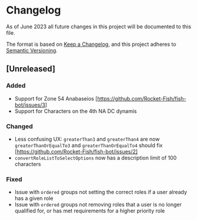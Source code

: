 # Changelog

As of June 2023 all future changes in this project will be documented to this file.

The format is based on [Keep a Changelog](https://keepachangelog.com/en/1.0.0/),
and this project adheres to [Semantic Versioning](https://semver.org/spec/v2.0.0.html).

## [Unreleased]

### Added

-   Support for Zone 54 Anabaseios [https://github.com/Rocket-Fish/fish-bot/issues/3]
-   Support for Characters on the 4th NA DC dynamis

### Changed

-   Less confusing UX: `greaterThan3` and `greaterThan4` are now `greaterThanOrEqualTo3` and `greaterThanOrEqualTo4` should fix [https://github.com/Rocket-Fish/fish-bot/issues/2]
-   `convertRoleListToSelectOptions` now has a description limit of 100 characters

### Fixed

-   Issue with `ordered` groups not setting the correct roles if a user already has a given role
-   Issue with `ordered` groups not removing roles that a user is no longer qualified for, or has met requirements for a higher priority role
